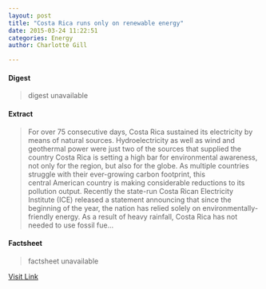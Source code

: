 ```yaml
---
layout: post
title: "Costa Rica runs only on renewable energy"
date: 2015-03-24 11:22:51
categories: Energy
author: Charlotte Gill

---
```



#### Digest
>digest unavailable

#### Extract
>For over 75 consecutive days, Costa Rica sustained its electricity by means of natural sources. Hydroelectricity as well as wind and geothermal power were just two of the sources that supplied the country Costa Rica is setting a high bar for environmental awareness, not only for the region, but also for the globe. As multiple countries struggle with their ever-growing carbon footprint, this central American country is making considerable reductions to its pollution output. Recently the state-run Costa Rican Electricity Institute (ICE) released a statement announcing that since the beginning of the year, the nation has relied solely on environmentally-friendly energy. As a result of heavy rainfall, Costa Rica has not needed to use fossil fue...

#### Factsheet
>factsheet unavailable

[Visit Link](http://www.theneweconomy.com/home/costa-rica-runs-only-on-renewable-energy)


